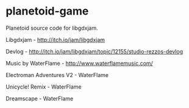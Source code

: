 # planetoid-game
Planetoid source code for libgdxjam.

Libgdxjam - http://itch.io/jam/libgdxjam

Devlog - http://itch.io/jam/libgdxjam/topic/12155/studio-rezzos-devlog

Music by WaterFlame - http://www.waterflamemusic.com/

Electroman Adventures V2 - WaterFlame

Unicycle! Remix - WaterFlame

Dreamscape - WaterFlame
